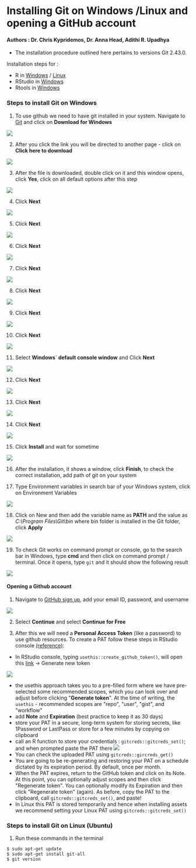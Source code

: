# Installing Git on Windows /Linux and opening a GitHub account

#### Authors : Dr. Chris Kypridemos, Dr. Anna Head, Adithi R. Upadhya


- The installation procedure outlined here pertains to versions Git 2.43.0. 

Installation steps for : 

- R in [Windows](installing_R_on_windows.md) / [Linux](installing_R_on_linux.md)
- RStudio in [Windows](installing_RStudio_on_windows.md)
- Rtools in [Windows](installing_rtools_on_windows.md)

### Steps to install Git on Windows

1. To use github we need to have git installed in your system. Navigate to [Git](https://git-scm.com/downloads) and click on **Download for Windows**

![](img/Git_1.jpeg)

2. After you click the link you will be directed to another page - click on **Click here to download**

![](img/Git_2.jpeg)


3. After the file is downloaded, double click on it and this window opens, click **Yes**, click on all default options after this step

![](img/Git_3.jpeg)


4. Click **Next** 

![](img/Git_4.jpeg)


5. Click **Next** 

![](img/Git_5.jpeg)


6. Click **Next**

![](img/Git_6.jpeg)


7. Click **Next** 

![](img/Git_7.jpeg)


8. Click **Next** 

![](img/Git_8.jpeg)


9. Click **Next**

![](img/Git_9.jpeg)


10. Click **Next**

![](img/Git_10.jpeg)


11. Select **Windows` default console window** and Click **Next**

![](img/Git_11.jpeg)


12. Click **Next**

![](img/Git_12.jpeg)


13. Click **Next**

![](img/Git_13.jpeg)


14. Click **Next**

![](img/Git_14.jpeg)


15. Click **Install** and wait for sometime

![](img/Git_15.jpeg)


16. After the installation, it shows a window, click **Finish**, to check the correct installation, add path of git on your system

17. Type Environment variables in search bar of your Windows system, click on Environment Variables

![](img/Git_16.jpeg)


18. Click on New  and then add the variable name as **PATH** and the value as *C:\\Program Files\\Git\\bin* where bin folder is installed in the Git folder, click **Apply**

![](img/Git_17.jpeg)


19. To check Git works on command prompt or console, go to the search bar in Windows, type **cmd** and then click on command prompt / terminal. Once it opens, type `git` and it should show the following result

![](img/Git_18.jpeg)



#### Opening a Github account

1. Navigate to [GitHub sign up](https://github.com/signup), add your email ID, password, and username

![](img/Github_2.jpeg)


2. Select **Continue** and select **Continue for Free** 

3. After this we will need a **Personal Access Token** (like a password) to use github resources. To create a PAT follow these steps in RStudio console [(reference)](https://happygitwithr.com/https-pat): 
  - In RStudio console, typing `usethis::create_github_token()`, will open this [link](https://github.com/settings/tokens) -> Generate new token
  
 ![](img/Github_5.jpeg)

  - the usethis approach takes you to a pre-filled form where we have pre-selected some recommended scopes, which you can look over and adjust before clicking "**Generate token**". At the time of writing, the `usethis` - recommended scopes are "repo", "user", "gist", and "workflow"
  - add **Note** and **Expiration** (best practice to keep it as 30 days)
  - store your PAT in a secure, long-term system for storing secrets, like 1Password or LastPass or store for a few minutes by copying on clipboard
  - call an R function to store your credentials : `gitcreds::gitcreds_set()`; and when prompted paste the PAT there
  ![](img/Github_6.jpeg)
  - You can check the uploaded PAT using `gitcreds::gircreds_get()`
  - You are going to be re-generating and restoring your PAT on a schedule dictated by its expiration period. By default, once per month.
 - When the PAT expires, return to the GitHub token and click on its Note. At this point, you can optionally adjust scopes and then click "Regenerate token". You can optionally modify its Expiration and then click "Regenerate token" (again). As before, copy the PAT to the clipboard, call `gitcreds::gitcreds_set()`, and paste!
 - In Linux this PAT is stored temporarily and hence when installing assets we recommend setting your Linux PAT using `gitcreds::gitcreds_set()`


### Steps to install Git on Linux (Ubuntu) 

1. Run these commands in the terminal 

```{r}
$ sudo apt-get update 
$ sudo apt-get install git-all
$ git version
```
